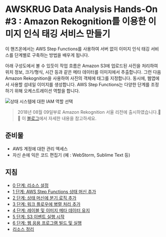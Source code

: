 # AWSKRUG Data Analysis Hands-On #3 : Amazon Rekognition를 이용한 이미지 인식 태깅 서비스 만들기

이 핸즈온에서는 AWS Step Functions를 사용하여 서버 없이 이미지 인식 태깅 서비스를 단계별로 구축하는 방법을 배우게 됩니다.

아래 구성도에서 볼 수 있듯이 작업 흐름은 Amazon S3에 업로드된 사진을 처리하여 위치 정보, 크기/형식, 시간 등과 같은 메타 데이터를 이미지에서 추출합니다. 그런 다음 Amazon Rekognition을 사용하여 사진의 객체에 태그를 지정합니다. 동시에, 웹앱에서 사용할 섬네일 이미지를 생성합니다. AWS Step Functions는 다양한 단계를 조정하기 위해 오케스트레이션 역할을 합니다.

![상태 시스템에 대한 IAM 역할 선택](../images/photo-processing-backend-diagram.png)

> 2018년 08월 09일부로 Amazon Rekognition 서울 리전에 출시하였습니다.:clap::clap: 이 [블로그](https://aws.amazon.com/ko/blogs/korea/amazon-rekognition-now-available-in-seoul-region/)에서 자세한 내용을 참고하세요. 

## 준비물

- AWS 계정에 대한 관리 액세스
- 자신 손에 익은 코드 편집기 (예 : WebStorm, Sublime Text 등)

## 지침

* [0 단계: 리소스 설정](step-0.md)
* [1 단계: AWS Step Functions 상태 머신 추가](step-1.md)
* [2 단계: 상태 머신에 분기 로직 추가](step-2.md)
* [3 단계: 워크 플로우에 병렬 처리 추가](step-3.md)
* [4 단계: 레이블 및 이미지 메타 데이터 유지](step-4.md)
* [5 단계: S3 이벤트 실행 시작](step-5.md)
* [6 단계: 웹 응용 프로그램 빌드 및 실행](step-6.md)
* [리소스 정리](clean-up.md)
